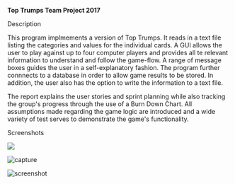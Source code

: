 **Top Trumps Team Project 2017**

Description

This program implmements a version of Top Trumps.  It reads in a text file listing the categories and values for the individual cards.  A GUI allows the user to play against up to four computer players and provides all te relevant information to understand and follow the game-flow.  A range of message boxes guides the user in a self-explanatory fashion.  The program further connnects to a database in order to allow game results to be stored.  In addition, the user also has the option to write the information to a text file.

The report explains the user stories and sprint planning while also tracking the group's progress through the use of a Burn Down Chart.  All assumptions made regarding the game logic are introduced and a wide variety of test serves to demonstrate the game's functionality.

Screenshots

<img src="https://user-images.githubusercontent.com/31744964/51497545-598ccb80-1dbb-11e9-932d-f1ef67580e2f.JPG">

![capture](https://user-images.githubusercontent.com/31744964/51497545-598ccb80-1dbb-11e9-932d-f1ef67580e2f.JPG)

![screenshot](https://user-images.githubusercontent.com/31744964/51497013-b5eeeb80-1db9-11e9-99c1-53abfe2e5a14.JPG)
